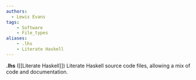 ```yaml
---
authors:
  - Lewis Evans
tags:
    - Software
    - File_types
aliases:
    - .lhs
    - Literate Haskell
---
```

**.lhs** ([[Literate Haskell]]) Literate Haskell source code files, allowing a mix of code and documentation.

